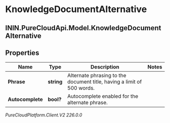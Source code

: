 # KnowledgeDocumentAlternative

## ININ.PureCloudApi.Model.KnowledgeDocumentAlternative

## Properties

|Name | Type | Description | Notes|
|------------ | ------------- | ------------- | -------------|
| **Phrase** | **string** | Alternate phrasing to the document title, having a limit of 500 words. | |
| **Autocomplete** | **bool?** | Autocomplete enabled for the alternate phrase. | |



_PureCloudPlatform.Client.V2 226.0.0_
